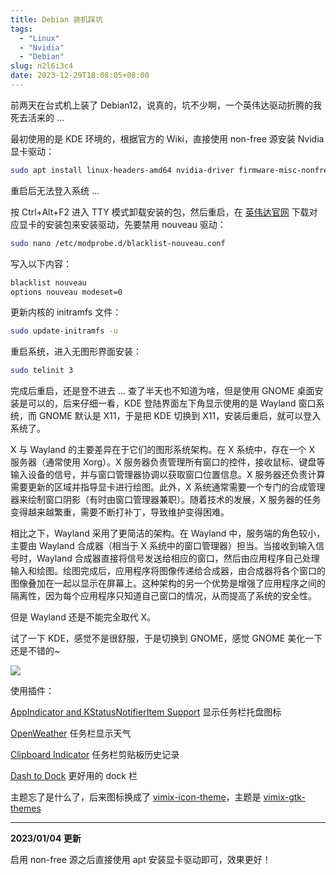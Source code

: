 ```yaml
---
title: Debian 装机踩坑
tags:
  - "Linux"
  - "Nvidia"
  - "Debian"
slug: n2l6i3c4
date: 2023-12-29T18:08:05+08:00
---
```


前两天在台式机上装了 Debian12，说真的，坑不少啊，一个英伟达驱动折腾的我死去活来的 ...

<!--more-->

最初使用的是 KDE 环境的，根据官方的 Wiki，直接使用 non-free 源安装 Nvidia 显卡驱动：

```bash
sudo apt install linux-headers-amd64 nvidia-driver firmware-misc-nonfree nvidia-cuda-dev nvidia-cuda-toolkit libnvoptix1
```

重启后无法登入系统 ...

按 Ctrl+Alt+F2 进入 TTY 模式卸载安装的包，然后重启，在 [英伟达官网](https://www.nvidia.cn/Download/index.aspx?lang=cn) 下载对应显卡的安装包来安装驱动，先要禁用 nouveau 驱动：

```bash
sudo nano /etc/modprobe.d/blacklist-nouveau.conf
```

写入以下内容：

```bash
blacklist nouveau
options nouveau modeset=0
```

更新内核的 initramfs 文件：

```bash
sudo update-initramfs -u
```

重启系统，进入无图形界面安装：

```bash
sudo telinit 3
```

完成后重启，还是登不进去 ... 查了半天也不知道为啥，但是使用 GNOME 桌面安装是可以的，后来仔细一看，KDE 登陆界面左下角显示使用的是 Wayland 窗口系统，而 GNOME 默认是 X11，于是把 KDE 切换到 X11，安装后重启，就可以登入系统了。

X 与 Wayland 的主要差异在于它们的图形系统架构。在 X 系统中，存在一个 X 服务器（通常使用 Xorg）。X 服务器负责管理所有窗口的控件，接收鼠标、键盘等输入设备的信号，并与窗口管理器协调以获取窗口位置信息。X 服务器还负责计算需要更新的区域并指导显卡进行绘图。此外，X 系统通常需要一个专门的合成管理器来绘制窗口阴影（有时由窗口管理器兼职）。随着技术的发展，X 服务器的任务变得越来越繁重，需要不断打补丁，导致维护变得困难。

相比之下，Wayland 采用了更简洁的架构。在 Wayland 中，服务端的角色较小，主要由 Wayland 合成器（相当于 X 系统中的窗口管理器）担当。当接收到输入信号时，Wayland 合成器直接将信号发送给相应的窗口，然后由应用程序自己处理输入和绘图。绘图完成后，应用程序将图像传递给合成器，由合成器将各个窗口的图像叠加在一起以显示在屏幕上。这种架构的另一个优势是增强了应用程序之间的隔离性，因为每个应用程序只知道自己窗口的情况，从而提高了系统的安全性。

但是 Wayland 还是不能完全取代 X。

试了一下 KDE，感觉不是很舒服，于是切换到 GNOME，感觉 GNOME 美化一下还是不错的~

![](https://gcore.jsdelivr.net/gh/yuanj82/static/blog/202312291827075.png)

使用插件：

[AppIndicator and KStatusNotifierItem Support](https://extensions.gnome.org/extension/615/appindicator-support/) 显示任务栏托盘图标

[OpenWeather](https://extensions.gnome.org/extension/750/openweather/) 任务栏显示天气

[Clipboard Indicator](https://extensions.gnome.org/extension/779/clipboard-indicator/) 任务栏剪贴板历史记录

[Dash to Dock](https://extensions.gnome.org/extension/307/dash-to-dock/) 更好用的 dock 栏

主题忘了是什么了，后来图标换成了 [vimix-icon-theme](https://github.com/vinceliuice/vimix-icon-theme)，主题是 [vimix-gtk-themes](https://github.com/vinceliuice/vimix-gtk-themes)

---

**2023/01/04 更新**

启用 non-free 源之后直接使用 apt 安装显卡驱动即可，效果更好！